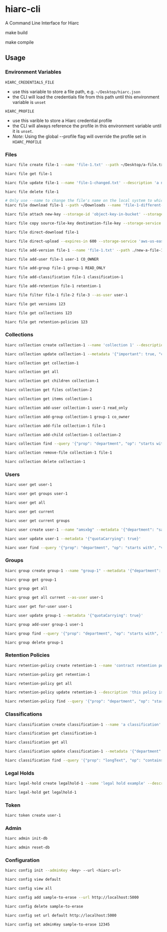 # hiarc-cli
A Command Line Interface for Hiarc

make build

make compile

## Usage
### Environment Variables
`HIARC_CREDENTIALS_FILE` 
* use this variable to store a file path, e.g. `~/Desktop/hiarc.json`
* the CLI will load the credentials file from this path until this environment variable is `unset`

`HIARC_PROFILE`
* use this varible to store a Hiarc credential profile
* the CLI will always reference the profile in this environment variable until it is `unset`. 
* *Note*: Using the global --profile flag will override the profile set in `HIARC_PROFILE`

### Files
```bash
hiarc file create file-1 --name 'file-1.txt' --path ~/Desktop/a-file.txt --description 'a description' --metadata '{"department": "engineering"}' --storage-service 'aws-us-east-1-bucket-name'
```
```bash
hiarc file get file-1
```
```bash
hiarc file update file-1 --name 'file-1-changed.txt' --description 'a new description' --metadata '{"department": "sales"}'
```
```bash
hiarc file delete file-1
```
```bash
# Only use --name to change the file's name on the local system to which you are downloading
hiarc file download file-1 --path ~/Downloads --name 'file-1-different-local-name.txt'
```
```bash
hiarc file attach new-key --storage-id 'object-key-in-bucket' --storage-service 'aws-us-east-bucket'
```
```bash
hiarc file copy source-file-key destination-file-key --storage-service 'azure-blob'
```
```bash
hiarc file direct-download file-1
```
```bash
hiarc file direct-upload --expires-in 600 --storage-service 'aws-us-east-bucket'
```
```bash
hiarc file add-version file-1 --name 'file-1.txt' --path ./new-a-file-1.txt --storage-service 'azure-blob'
```
```bash
hiarc file add-user file-1 user-1 CO_OWNER
```
```bash
hiarc file add-group file-1 group-1 READ_ONLY
```
```bash
hiarc file add-classification file-1 classification-1
```
```bash
hiarc file add-retention file-1 retention-1
```
```bash
hiarc file filter file-1 file-2 file-3 --as-user user-1
```
```bash
hiarc file get versions 123
```
```bash
hiarc file get collections 123
```
```bash
hiarc file get retention-policies 123
```
### Collections
```bash
hiarc collection create collection-1 --name 'collection 1' --description 'a collection of files and children' --metadata '{"department": "marketing"}'
```
```bash
hiarc collection update collection-1 --metadata '{"important": true, "cost": 50000}'
```
```bash
hiarc collection get collection-1
```
```bash
hiarc collection get all
```
```bash
hiarc collection get children collection-1
```
```bash
hiarc collection get files collection-2
```
```bash
hiarc collection get items collection-1
```
```bash
hiarc collection add-user collection-1 user-1 read_only
```
```bash
hiarc collection add-group collection-1 group-1 co_owner
```
```bash
hiarc collection add-file collection-1 file-1
```
```bash
hiarc collection add-child collection-1 collection-2
```
```bash
hiarc collection find --query '{"prop": "department", "op": "starts with", "value": "mark" }' --query '{"bool": "and"}' --query '{"prop": "cost", "op": ">", "value": 1000}'
```
```bash
hiarc collection remove-file collection-1 file-1
```
```bash
hiarc collection delete collection-1
```
### Users
```bash
hiarc user get user-1
```
```bash
hiarc user get groups user-1
```
```bash
hiarc user get all
```
```bash
hiarc user get current
```
```bash
hiarc user get current groups
```
```bash
hiarc user create user-1 --name "amsxbg" --metadata '{"department": "sales"}'
```
```bash
hiarc user update user-1 --metadata '{"quotaCarrying": true}'
```
```bash
hiarc user find --query '{"prop": "department", "op": "starts with", "value": "sal" }' --query '{"bool": "and"}' --query '{"prop": "quotaCarrying", "op": "=", "value": true}'
```
### Groups
```bash
hiarc group create group-1 --name "group-1" --metadata '{"department": "sales"}'
```
```bash
hiarc group get group-1
```
```bash
hiarc group get all
```
```bash
hiarc group get all current --as-user user-1
```
```bash
hiarc user get for-user user-1
```
```bash
hiarc user update group-1 --metadata '{"quotaCarrying": true}'
```
```bash
hiarc group add-user group-1 user-1
```
```bash
hiarc group find --query '{"prop": "department", "op": "starts with", "value": "sal" }' --query '{"bool": "and"}' --query '{"prop": "quotaCarrying", "op": "=", "value": true}'
```
```bash
hiarc group delete group-1
```
### Retention Policies
```bash
hiarc retention-policy create retention-1 --name 'contract retention policy' --description 'retention policy for all executed contracts' --metadata '{"department": "sales"}'
```
```bash
hiarc retention-policy get retention-1
```
```bash
hiarc retention-policy get all
```
```bash
hiarc retention-policy update retention-1 --description 'this policy is only for executed sales contracts'
```
```bash
hiarc retention-policy find --query '{"prop": "department", "op": "starts with", "value": "sal" }'
```
### Classifications
```bash
hiarc classification create classification-1 --name 'a classification' --description 'how to create a sample classification' --metadata '{"longText": "you can use this to contain different kinds of metadata"}'
```
```bash
hiarc classification get classification-1
```
```bash
hiarc classification get all
```
```bash
hiarc classification update classification-1 --metadata '{"department": "engineering"}'
```
```bash
hiarc classification find --query '{"prop": "longText", "op": "contains", "value":"different"}'
```
### Legal Holds
```bash
hiarc legal-hold create legalhold-1 --name 'legal hold example' --description 'a sample legal hold' --metadata '{"global": true}'
```
```bash
hiarc legal-hold get legalhold-1
```
### Token
```bash
hiarc token create user-1
``` 
### Admin
```bash
hiarc admin init-db
```
```bash
hiarc admin reset-db
```
### Configuration
```bash
hiarc config init --adminKey <key> --url <hiarc-url>
```
```bash
hiarc config view default
```
```bash
hiarc config view all
```
```bash
hiarc config add sample-to-erase --url http://localhost:5000
```
```bash
hiarc config delete sample-to-erase
```
```bash
hiarc config set url default http://localhost:5000
```
```bash
hiarc config set adminKey sample-to-erase 12345
```